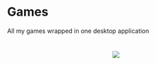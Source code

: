 # Games
All my games wrapped in one desktop application 

<h1 align="center">
  <a href="#">
    <img src="https://imgur.com/fZPW5tD?raw=true">
  </a>
</h1>


